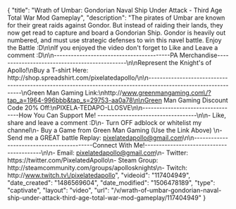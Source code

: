 {
    "title": "Wrath of Umbar: Gondorian Naval Ship Under Attack - Third Age Total War Mod Gameplay",
    "description": "The pirates of Umbar are known for their great raids against Gondor.  But instead of raiding their lands, they now get read to capture and board a Gondorian Ship.  Gondor is heavily out numbered, and must use strategic defenses to win this navel battle.  Enjoy the Battle :D\n\nIf you enjoyed the video don't forget to Like and Leave a comment :D\n\n-----------------------------------------PA Merchandise----------------------------------------------\n\nRepresent the Knight's of Apollo!\nBuy a T-shirt Here: http:\/\/shop.spreadshirt.com\/pixelatedapollo\/\n\n---------------------------------------------------------------------------------------------------------------\nGreen Man Gaming Link:\nhttp:\/\/www.greenmangaming.com\/?tap_a=1964-996bbb&tap_s=29753-aa0a78\n\nGreen Man Gaming Discount Code 20% Off:\nPIXELA-TEDAPO-LLOSVE\n\n----------------------------------How You Can Support Me! -----------------------------------\n\n- Like, share and leave a comment :D\n- Turn OFF adblock or whitelist my channel\n- Buy a Game from Green Man Gaming (Use the Link Above) \n- Send me a GREAT battle Replay: pixelatedapollo@gmail.com\n\n------------------------------------------Connect With Me!-----------------------------------------\n\n- Email: pixelatedapollo@gmail.com\n- Twitter: https:\/\/twitter.com\/PixelatedApollo\n- Steam Group:  http:\/\/steamcommunity.com\/groups\/apollosknights\n- Twitch: http:\/\/www.twitch.tv\/pixelatedapollo",
    "videoid": "117404949",
    "date_created": "1486569604",
    "date_modified": "1506478189",
    "type": "captivate",
    "layout": "video",
    "url": "\/v\/wrath-of-umbar-gondorian-naval-ship-under-attack-third-age-total-war-mod-gameplay\/117404949"
}